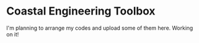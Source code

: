 # Coastal Engineering Toolbox

I'm planning to arrange my codes and upload some of them here. Working on it!
